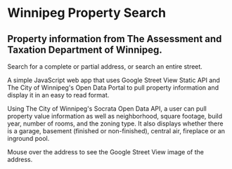 # Winnipeg Property Search

## Property information from The Assessment and Taxation Department of Winnipeg.

Search for a complete or partial address, or search an entire street.

A simple JavaScript web app that uses Google Street View Static API and The City of Winnipeg's Open Data Portal to pull property information and display it in an easy to read format.

Using The City of Winnipeg's Socrata Open Data API, a user can pull property value information as well as neighborhood, square footage, build year, number of rooms, and the zoning type. It also displays whether there is a garage, basement (finished or non-finished), central air, fireplace or an inground pool.

Mouse over the address to see the Google Street View image of the address.

